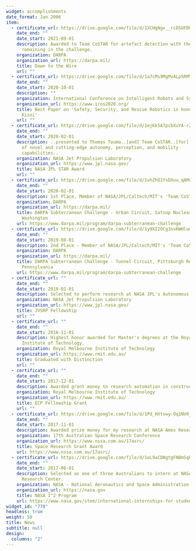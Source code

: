 ```yaml
---
widget: accomplishments
date_format: Jan 2006
item:
  - certificate_url: https://drive.google.com/file/d/1XCHgNgx__rcDSUFDKtusJfuAaGmuBEpU/view?usp=sharing
    date_end: ""
    date_start: 2021-09-01
    description: Awarded to Team CoSTAR for artefact detection with the least time
      remaining in the challenge.
    organization: DARPA
    organization_url: https://darpa.mil/
    title: Down to the Wire
    url: ""
  - certificate_url: https://drive.google.com/file/d/1a7cMs9MgMvALp5RMV6lM0Soy4OSeNxj3/view?usp=sharing
    date_end: ""
    date_start: 2020-10-01
    description: ""
    organization: International Conference on Intelligent Robots and Systems (IROS/IEEE)
    organization_url: https://www.iros2020.org/
    title: Best Paper on 'Safety, Security, and Rescue Robotics in honor of Motohiro
      Kisoi'
    url: ""
  - certificate_url: https://drive.google.com/file/d/1ejKk5A7pcbXuYA-rZBt05MEBZFR779rr/view?usp=sharing
    date_end: ""
    date_start: 2020-02-01
    description: ..presented to Thomas Touma..[and] Team CoSTAR..[for] development
      of novel and cutting-edge autonomy, perception, and mobility
      capabilities..
    organization: NASA Jet Propulsion Laboratory
    organization_url: https://www.jpl.nasa.gov/
    title: NASA JPL STAR Award
    url: ""
  - certificate_url: https://drive.google.com/file/d/1uhZhO1YsDXuu_qAMqxpyGuMsrdS-LzmE/view?usp=sharing
    date_end: ""
    date_start: 2020-02-01
    description: 1st Place, Member of NASA/JPL/Caltech/MIT's 'Team CoSTAR'
    organization: DARPA
    organization_url: https://darpa.mil/
    title: DARPA Subterranean Challenge - Urban Circuit, Satsop Nuclear Plant,
      Washington
    url: https://www.darpa.mil/program/darpa-subterranean-challenge
  - certificate_url: https://drive.google.com/file/d/1y9XIIOCg3nvKWHlumXUazJWcPfm0vV3f/view?usp=sharing
    date_end: ""
    date_start: 2019-08-01
    description: 2nd Place - Member of NASA/JPL/Caltech/MIT's 'Team CoSTAR'
    organization: DARPA
    organization_url: https://darpa.mil/
    title: DARPA Subterranean Challenge - Tunnel Circuit, Pittsburgh Research Mine,
      Pennsylvania
    url: https://www.darpa.mil/program/darpa-subterranean-challenge
  - certificate_url: ""
    date_end: ""
    date_start: 2019-01-01
    description: Selected to perform research at NASA JPL's Autonomous Systems Division
    organization: NASA Jet Propulsion Laboratory
    organization_url: https://www.jpl.nasa.gov/
    title: JVSRP Fellowship
    url: ""
  - certificate_url: ""
    date_end: ""
    date_start: 2018-11-01
    description: Highest honor awarded for Master's degrees at the Royal Melbourne
      Institute of Technology.
    organization: Royal Melbourne Institute of Technology
    organization_url: https://www.rmit.edu.au/
    title: Graduated with Distinction
    url: ""
  - certificate_url: ""
    date_end: ""
    date_start: 2017-12-01
    description: Awarded grant money to research automation in construction.
    organization: Royal Melbourne Institute of Technology
    organization_url: https://www.rmit.edu.au/
    title: ECP Fellowship Grant
    url: ""
  - certificate_url: https://drive.google.com/file/d/1Pd_HXtvwy-Oq1NV0jvs6S4jo8_51qfqG/view?usp=sharing
    date_end: ""
    date_start: 2017-11-01
    description: Awarded prize money for my research at NASA Ames Research Center.
    organization: 17th Australian Space Research Conference
    organization_url: https://www.nssa.com.au/17asrc/
    title: Space Research Grant Award
    url: https://www.nssa.com.au/17asrc/
  - certificate_url: https://drive.google.com/file/d/1oL9aCDNgtgFNBmSqhJLPdF5FA2mQEGp4/view?usp=sharing
    date_end: ""
    date_start: 2017-06-01
    description: Selected as one of three Australians to intern at NASA Ames
      Research Center.
    organization: NASA - National Aeronautics and Space Administration
    organization_url: https://nasa.gov
    title: NASA I^2 Program
    url: https://www.nasa.gov/stem/international-internships-for-students.html
widget_id: "778"
headless: true
weight: 50
title: News
subtitle: null
design:
  columns: "2"
---
```

<!--Accomplish&shy;ments-->

